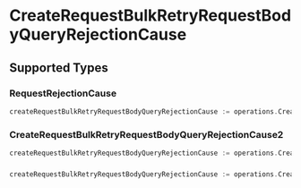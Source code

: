 # CreateRequestBulkRetryRequestBodyQueryRejectionCause


## Supported Types

### RequestRejectionCause

```go
createRequestBulkRetryRequestBodyQueryRejectionCause := operations.CreateCreateRequestBulkRetryRequestBodyQueryRejectionCauseRequestRejectionCause(shared.RequestRejectionCause{/* values here */})
```

### CreateRequestBulkRetryRequestBodyQueryRejectionCause2

```go
createRequestBulkRetryRequestBodyQueryRejectionCause := operations.CreateCreateRequestBulkRetryRequestBodyQueryRejectionCauseCreateRequestBulkRetryRequestBodyQueryRejectionCause2(operations.CreateRequestBulkRetryRequestBodyQueryRejectionCause2{/* values here */})
```

### 

```go
createRequestBulkRetryRequestBodyQueryRejectionCause := operations.CreateCreateRequestBulkRetryRequestBodyQueryRejectionCauseArrayOfRequestRejectionCause([]shared.RequestRejectionCause{/* values here */})
```

